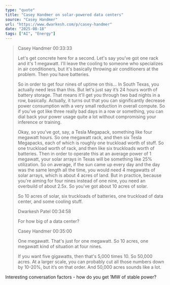 ```yaml
---
type: "quote"
title: "Casey Handmer on solar-powered data centers"
source: "Casey Handmer"
url: "https://www.dwarkesh.com/p/casey-handmer"
date: "2025-08-18"
tags: ["AI", "Energy"]
---
```


> Casey Handmer 00:33:33
>
> Let's get concrete here for a second. Let's say you’ve got one rack and it's 1 megawatt. I'll leave the cooling to someone who specializes in air conditioners, but it's basically throwing air conditioners at the problem. Then you have batteries.
>
> So in order to get four nines of uptime on this… In South Texas, you actually need less than this. But let's just say it’s 24 hours worth of battery storage. That means it'll get you through two bad nights in a row, basically. Actually, it turns out that you can significantly decrease power consumption with a very small reduction in overall compute. So if you've got like three really bad days in a row or something, you can dial back your power usage quite a lot without compromising your inference or training.
>
> Okay, so you've got, say, a Tesla Megapack, something like four megawatt hours. So one megawatt rack, and then six Tesla Megapacks, each of which is roughly one truckload worth of stuff. So one truckload worth of rack, and then like six truckloads worth of batteries. Then in order to operate this at an average power of 1 megawatt, your solar arrays in Texas will be something like 25% utilization. So on average, if the sun came up every day and the day was the same length all the time, you would need 4 megawatts of solar arrays, which is about 4 acres of land. But in practice, because you're aiming for four nines instead of one nine, you need an overbuild of about 2.5x. So you've got about 10 acres of solar.
>
> So 10 acres of solar, six truckloads of batteries, one truckload of data center, and some cooling stuff.
>
> Dwarkesh Patel 00:34:58
>
> For how big of a data center?
>
> Casey Handmer 00:35:00
>
> One megawatt. That's just for one megawatt. So 10 acres, one megawatt kind of situation at four nines.
>
> If you want five gigawatts, then that's 5,000 times 10. So 50,000 acres. At a larger scale, you can probably cut all those numbers down by 10-20%, but it’s on that order. And 50,000 acres sounds like a lot.

Interesting conversation factors - how do you get 1MW of stable power?
